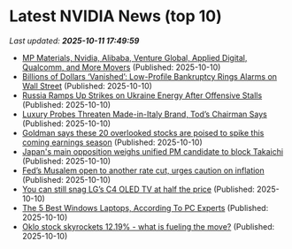 # Latest NVIDIA News (top 10)
_Last updated: **2025-10-11 17:49:59**_

- [MP Materials, Nvidia, Alibaba, Venture Global, Applied Digital, Qualcomm, and More Movers](https://biztoc.com/x/4cf067bffe9b38c9) (Published: 2025-10-10)
- [Billions of Dollars ‘Vanished’: Low-Profile Bankruptcy Rings Alarms on Wall Street](https://biztoc.com/x/385bcd21a4a9c958) (Published: 2025-10-10)
- [Russia Ramps Up Strikes on Ukraine Energy After Offensive Stalls](https://biztoc.com/x/2656c4b6b7725875) (Published: 2025-10-10)
- [Luxury Probes Threaten Made-in-Italy Brand, Tod’s Chairman Says](https://biztoc.com/x/0c114c8bcf903627) (Published: 2025-10-10)
- [Goldman says these 20 overlooked stocks are poised to spike this coming earnings season](https://biztoc.com/x/1a71f6f46da1da47) (Published: 2025-10-10)
- [Japan's main opposition weighs unified PM candidate to block Takaichi](https://biztoc.com/x/773e6731a0f43438) (Published: 2025-10-10)
- [Fed’s Musalem open to another rate cut, urges caution on inflation](https://biztoc.com/x/fa2948d828da8eba) (Published: 2025-10-10)
- [You can still snag LG’s C4 OLED TV at half the price](https://www.theverge.com/tech/798322/lg-c4-c5-oled-tv-deal-sale) (Published: 2025-10-10)
- [The 5 Best Windows Laptops, According To PC Experts](https://www.forbes.com/sites/forbes-personal-shopper/2025/10/10/best-windows-laptops/) (Published: 2025-10-10)
- [Oklo stock skyrockets 12.19% - what is fueling the move?](https://economictimes.indiatimes.com/news/international/us/oklo-stock-skyrockets-12-19-what-is-fueling-the-move/articleshow/124460269.cms) (Published: 2025-10-10)

